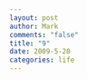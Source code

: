 ```yaml
--- 
layout: post
author: Mark
comments: "false"
title: "9"
date: 2009-5-20
categories: life
---
```

<object width="425" height="344"><param name="movie" value="http://www.youtube.com/v/5IQcMeNh7Hc&hl=en&fs=1"></param><param name="allowFullScreen" value="true"></param><param name="allowscriptaccess" value="always"></param><embed src="http://www.youtube.com/v/5IQcMeNh7Hc&hl=en&fs=1" type="application/x-shockwave-flash" allowscriptaccess="always" allowfullscreen="true" width="425" height="344"></embed></object>
